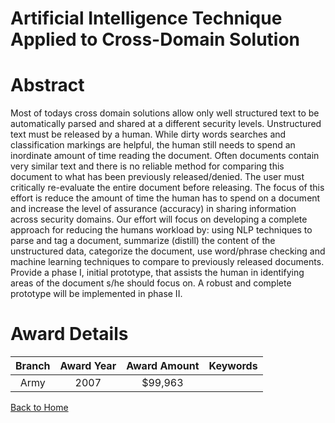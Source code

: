 
Artificial Intelligence Technique Applied to Cross-Domain Solution
==================================================================

# Abstract


Most of todays cross domain solutions allow only well structured text to be automatically parsed and shared at a different security levels. Unstructured text must be released by a human. While dirty words searches and classification markings are helpful, the human still needs to spend an inordinate amount of time reading the document. Often documents contain very similar text and there is no reliable method for comparing this document to what has been previously released/denied. The user must critically re-evaluate the entire document before releasing.   The focus of this effort is reduce the amount of time the human has to spend on a document and increase the level of assurance (accuracy) in sharing information across security domains.  Our effort will focus on developing a complete approach for reducing the humans workload by: using NLP techniques to parse and tag a document, summarize (distill) the content of the unstructured data, categorize the document, use word/phrase checking and machine learning techniques to compare to previously released documents. Provide a phase I, initial prototype, that assists the human in identifying areas of the document s/he should focus on. A robust and complete prototype will be implemented in phase II.  

# Award Details

|Branch|Award Year|Award Amount|Keywords|
| :---: | :---: | :---: | :---: |
|Army|2007|$99,963||
  
  


[Back to Home](https://github.com/chrischow/dod_sbir_awards/Reports/JH/#2285)